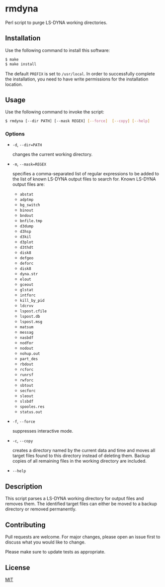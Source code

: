 # rmdyna

Perl script to purge LS-DYNA working directories.

## Installation

Use the following command to install this software:

```bash
$ make
$ make install
```

The default `PREFIX` is set to `/usr/local`.  In order to successfully complete the installation, you need to have write permissions for the installation location.

## Usage

Use the following command to invoke the script:

```bash
$ rmdyna [--dir PATH] [--mask REGEX] [--force]  [--copy] [--help]
```

### Options

+ `-d`, `--dir=PATH`

  changes the current working directory.

+ `-m`, `--mask=REGEX`

  specifies a comma-separated list of regular expressions to be added to the list of known LS-DYNA output files to search for.  Known LS-DYNA output files are:

  - `abstat`
  - `adptmp`
  - `bg_switch`
  - `binout`
  - `bndout`
  - `bnfile.tmp`
  - `d3dump`
  - `d3hsp`
  - `d3kil`
  - `d3plot`
  - `d3thdt`
  - `disk8`
  - `defgeo`
  - `deforc`
  - `disk8`
  - `dyna.str`
  - `elout`
  - `gceout`
  - `glstat`
  - `intforc`
  - `kill_by_pid`
  - `ldcrvv`
  - `lspost.cfile`
  - `lspost.db`
  - `lspost.msg`
  - `matsum`
  - `messag`
  - `nasbdf`
  - `nodfor`
  - `nodout`
  - `nohup.out`
  - `part_des`
  - `rbdout`
  - `rcforc`
  - `runrsf`
  - `rwforc`
  - `sbtout`
  - `secforc`
  - `sleout`
  - `slsbdf`
  - `spooles.res`
  - `status.out`

+ `-f`, `--force`

  suppresses interactive mode.

+ `-c`, `--copy`

  creates a directory named by the current data and time and moves all target files found to this directory instead of deleting them.  Backup copies of all remaining files in the working directory are included.

+ `--help`

## Description

This script parses a LS-DYNA working directory for output files and removes them.  The identified target files can either be moved to a backup directory or removed permanently.

## Contributing

Pull requests are welcome. For major changes, please open an issue first to discuss what you would like to change.

Please make sure to update tests as appropriate.

## License

[MIT](https://choosealicense.com/licenses/mit/)
